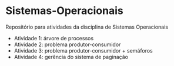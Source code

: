 # Sistemas-Operacionais
Repositório para atividades da disciplina de Sistemas Operacionais
- Atividade 1: árvore de processos
- Atividade 2: problema produtor-consumidor
- Atividade 3: problema produtor-consumidor + semáforos
- Atividade 4: gerência do sistema de paginação
